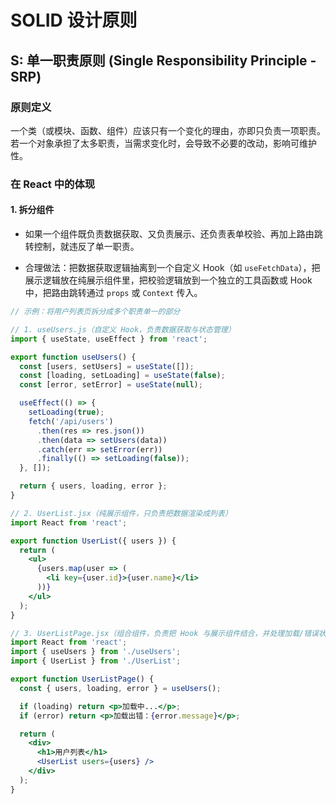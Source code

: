 # SOLID 设计原则

## S: 单一职责原则 (Single Responsibility Principle - SRP)

### 原则定义

一个类（或模块、函数、组件）应该只有一个变化的理由，亦即只负责一项职责。若一个对象承担了太多职责，当需求变化时，会导致不必要的改动，影响可维护性。

### 在 React 中的体现

#### 1. 拆分组件

- 如果一个组件既负责数据获取、又负责展示、还负责表单校验、再加上路由跳转控制，就违反了单一职责。

- 合理做法：把数据获取逻辑抽离到一个自定义 Hook（如 `useFetchData`），把展示逻辑放在纯展示组件里，把校验逻辑放到一个独立的工具函数或 Hook 中，把路由跳转通过 `props` 或 `Context` 传入。

```jsx
// 示例：将用户列表页拆分成多个职责单一的部分

// 1. useUsers.js（自定义 Hook，负责数据获取与状态管理）
import { useState, useEffect } from 'react';

export function useUsers() {
  const [users, setUsers] = useState([]);
  const [loading, setLoading] = useState(false);
  const [error, setError] = useState(null);

  useEffect(() => {
    setLoading(true);
    fetch('/api/users')
      .then(res => res.json())
      .then(data => setUsers(data))
      .catch(err => setError(err))
      .finally(() => setLoading(false));
  }, []);

  return { users, loading, error };
}

// 2. UserList.jsx（纯展示组件，只负责把数据渲染成列表）
import React from 'react';

export function UserList({ users }) {
  return (
    <ul>
      {users.map(user => (
        <li key={user.id}>{user.name}</li>
      ))}
    </ul>
  );
}

// 3. UserListPage.jsx（组合组件，负责把 Hook 与展示组件结合，并处理加载/错误状态）
import React from 'react';
import { useUsers } from './useUsers';
import { UserList } from './UserList';

export function UserListPage() {
  const { users, loading, error } = useUsers();

  if (loading) return <p>加载中...</p>;
  if (error) return <p>加载出错：{error.message}</p>;

  return (
    <div>
      <h1>用户列表</h1>
      <UserList users={users} />
    </div>
  );
}
```
